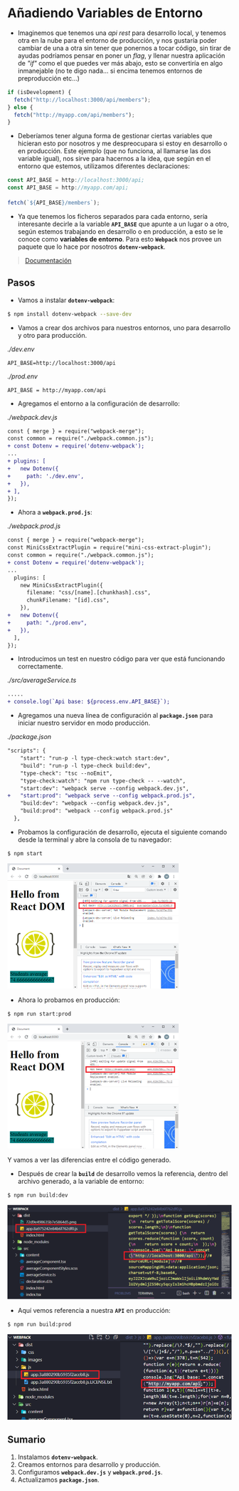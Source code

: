 # Añadiendo Variables de Entorno

- Imaginemos que tenemos una _api rest_ para desarrollo local, y tenemos otra en la nube para el entorno de producción, y nos gustaría poder cambiar de una a otra sin tener que ponernos a tocar código, sin tirar de ayudas podríamos pensar en poner un _flag_, y llenar nuestra aplicación de _"if"_ como el que puedes ver más abajo, esto se convertiría en algo inmanejable (no te digo nada... si encima tenemos entornos de preproducción etc...)

```javascript
if (isDevelopment) {
  fetch("http://localhost:3000/api/members");
} else {
  fetch("http://myapp.com/api/members");
}
```

- Deberíamos tener alguna forma de gestionar ciertas variables que hicieran esto por nosotros y me despreocupara si estoy en desarrollo o en producción. Este ejemplo (que no funciona, al llamarse las dos variable igual), nos sirve para hacernos a la idea, que según en el entorno que estemos, utilizamos diferentes declaraciones:

```javascript
const API_BASE = http://localhost:3000/api;
const API_BASE = http://myapp.com/api;

fetch(`${API_BASE}/members`);

```

- Ya que tenemos los ficheros separados para cada entorno, sería interesante decirle a la variable **`API_BASE`** que apunte a un lugar o a otro, según estemos trabajando en desarrollo o en producción, a esto se le conoce como **variables de entorno**. Para esto **`Webpack`** nos provee un paquete que lo hace por nosotros **`dotenv-webpack`**.

> [Documentación](https://www.npmjs.com/package/dotenv-webpack)

## Pasos

- Vamos a instalar **`dotenv-webpack`**:

```bash
$ npm install dotenv-webpack --save-dev
```

- Vamos a crear dos archivos para nuestros entornos, uno para desarrollo y otro para producción.

_./dev.env_

```env
API_BASE=http://localhost:3000/api
```

_./prod.env_

```env
API_BASE = http://myapp.com/api
```

- Agregamos el entorno a la configuración de desarrollo:

_./webpack.dev.js_

```diff
const { merge } = require("webpack-merge");
const common = require("./webpack.common.js");
+ const Dotenv = require('dotenv-webpack');
...
+ plugins: [
+   new Dotenv({
+     path: './dev.env',
+   }),
+ ],
});
```

- Ahora a **`webpack.prod.js`**:

_./webpack.prod.js_

```diff
const { merge } = require("webpack-merge");
const MiniCssExtractPlugin = require("mini-css-extract-plugin");
const common = require("./webpack.common.js");
+ const Dotenv = require('dotenv-webpack');
...
  plugins: [
    new MiniCssExtractPlugin({
      filename: "css/[name].[chunkhash].css",
      chunkFilename: "[id].css",
    }),
+   new Dotenv({
+     path: "./prod.env",
+   }),
  ],
});
```

- Introducimos un test en nuestro código para ver que está funcionando correctamente.

_./src/averageService.ts_

```diff
.....
+ console.log(`Api base: ${process.env.API_BASE}`);
```

- Agregamos una nueva línea de configuración al **`package.json`** para iniciar nuestro servidor en modo producción.

_./package.json_

```diff
"scripts": {
    "start": "run-p -l type-check:watch start:dev",
    "build": "run-p -l type-check build:dev",
    "type-check": "tsc --noEmit",
    "type-check:watch": "npm run type-check -- --watch",
    "start:dev": "webpack serve --config webpack.dev.js",
+   "start:prod": "webpack serve --config webpack.prod.js",
    "build:dev": "webpack --config webpack.dev.js",
    "build:prod": "webpack --config webpack.prod.js"
  },
```

- Probamos la configuración de desarrollo, ejecuta el siguiente comando desde la terminal y abre la consola de tu navegador:

```bash
$ npm start
```

<img src="./content/dev-env.PNG" alt="dev-env" style="zoom:50%;" />

- Ahora lo probamos en producción:

```bash
$ npm run start:prod
```

<img src="./content/dev-prod.PNG" alt="dev-prod" style="zoom:50%;" />

Y vamos a ver las diferencias entre el código generado.

- Después de crear la **`build`** de desarrollo vemos la referencia, dentro del archivo generado, a la variable de entorno:

```bash
$ npm run build:dev
```

<img src="./content/env-build-dev.png" alt="env-build-dev" style="zoom:67%;" />

- Aquí vemos referencia a nuestra **`API`** en producción:

```bash
$ npm run build:prod
```

<img src="./content/dev-build-prod.png" alt="dev-build-prod" style="zoom:67%;" />

## Sumario

1. Instalamos **`dotenv-webpack`**.
2. Creamos entornos para desarrollo y producción.
3. Configuramos **`webpack.dev.js`** y **`webpack.prod.js`**.
4. Actualizamos **`package.json`**.